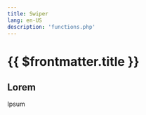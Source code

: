 ```yaml
---
title: Swiper
lang: en-US
description: 'functions.php'
---
```


# {{ $frontmatter.title }}

## Lorem

Ipsum